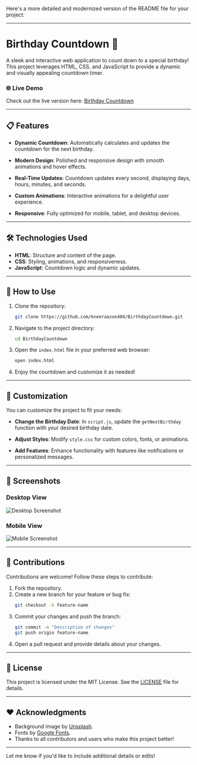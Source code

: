 Here's a more detailed and modernized version of the README file for your project:

---

# Birthday Countdown 🎉

A sleek and interactive web application to count down to a special birthday! This project leverages HTML, CSS, and JavaScript to provide a dynamic and visually appealing countdown timer.

### 🌐 Live Demo

Check out the live version here: [Birthday Countdown](https://birthdaycountdown.netlify.app/)

---

## 📋 Features

- **Dynamic Countdown**:
  Automatically calculates and updates the countdown for the next birthday.

- **Modern Design**:
  Polished and responsive design with smooth animations and hover effects.

- **Real-Time Updates**:
  Countdown updates every second, displaying days, hours, minutes, and seconds.

- **Custom Animations**:
  Interactive animations for a delightful user experience.

- **Responsive**:
  Fully optimized for mobile, tablet, and desktop devices.

---

## 🛠️ Technologies Used

- **HTML**: Structure and content of the page.
- **CSS**: Styling, animations, and responsiveness.
- **JavaScript**: Countdown logic and dynamic updates.

---

## 🚀 How to Use

1. Clone the repository:
   ```bash
   git clone https://github.com/kneeraazon404/BirthdayCountdown.git
   ```

2. Navigate to the project directory:
   ```bash
   cd BirthdayCountdown
   ```

3. Open the `index.html` file in your preferred web browser:
   ```bash
   open index.html
   ```

4. Enjoy the countdown and customize it as needed!

---

## 🎨 Customization

You can customize the project to fit your needs:

- **Change the Birthday Date**:
  In `script.js`, update the `getNextBirthday` function with your desired birthday date.

- **Adjust Styles**:
  Modify `style.css` for custom colors, fonts, or animations.

- **Add Features**:
  Enhance functionality with features like notifications or personalized messages.

---

## 📸 Screenshots

### Desktop View
![Desktop Screenshot](https://via.placeholder.com/800x400?text=Desktop+View)

### Mobile View
![Mobile Screenshot](https://via.placeholder.com/400x800?text=Mobile+View)

---

## 🤝 Contributions

Contributions are welcome! Follow these steps to contribute:

1. Fork the repository.
2. Create a new branch for your feature or bug fix:
   ```bash
   git checkout -b feature-name
   ```
3. Commit your changes and push the branch:
   ```bash
   git commit -m "Description of changes"
   git push origin feature-name
   ```
4. Open a pull request and provide details about your changes.

---

## 📜 License

This project is licensed under the MIT License. See the [LICENSE](LICENSE) file for details.

---

## ❤️ Acknowledgments

- Background image by [Unsplash](https://unsplash.com/).
- Fonts by [Google Fonts](https://fonts.google.com/).
- Thanks to all contributors and users who make this project better!

---

Let me know if you'd like to include additional details or edits!
